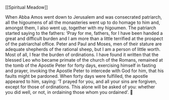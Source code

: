 [[Spiritual Meadow]]
 
When Abba Amos went down to Jerusalem and was consecrated patriarch, all the higoumens of all the monasteries went up to do homage to him and, amongst them, I also went up, together with my higoumen. The patriarch started saying to the fathers: ‘Pray for me, fathers, for I have been handed a great and difficult burden and I am more than a little terrified at the prospect of the patriarchal office. Peter and Paul and Moses, men of their stature are adequate shepherds of the rational sheep, but I am a person of little worth. Most of all, I fear the burden of ordinations. I have found it written that the blessed Leo who became primate of the church of the Romans, remained at the tomb of the Apostle Peter for forty days, exercising himself in fasting and prayer, invoking the Apostle Peter to intercede with God for him, that his faults might be pardoned. When forty days were fulfilled, the apostle appeared to him, saying: ‘T prayed for you, and all your sins are forgiven, except for those of ordinations. This alone will be asked of you: whether you did well, or not, in ordaining those whom you ordained’.  
